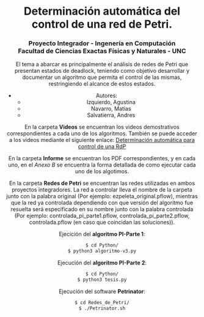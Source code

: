 <center><h1> Determinación automática del control de una red de Petri. </h1> <center>

<center> <h3>
Proyecto Integrador - Ingenería en Computación  <br>
Facultad de Ciencias Exactas Físicas y Naturales - UNC 
</h3>
</center>
   
El tema a abarcar es principalmente el análisis de redes de Petri que presentan estados de deadlock, teniendo como objetivo desarrollar y documentar un algoritmo que permita el control de las mismas, restringiendo el alcance de estos estados. 

- Autores: 
    * Izquierdo, Agustina
    * Navarro, Matias
    * Salvatierra, Andres

En la carpeta **Videos** se encuentran los videos demostrativos correspondientes a cada uno de los algoritmos. También se puede acceder a los videos mediante el siguiente enlace: 
[Determinación automática para control de una RdP](https://www.youtube.com/channel/UCfxSAAWuko0kU51Ncw-RGPA?view_as=subscriber)

En la carpeta **Informe** se encuentran los PDF correspondientes, y en cada uno, en el *Anexo B* se encuentra la forma detallada de como ejecutar cada uno de los algotimos. 

En la carpeta **Redes de Petri** se encuentran las redes utilizadas en ambos proyectos integradores. La red a controlar lleva el nombre de la carpeta junto con la palabra original (Por ejemplo: ezpeleta_original.pflow), mientras que la red ya controlada dependiendo con que versión del algoritmo fue resuelta será especificado en su nombre junto con la palabra controlada (Por ejemplo: controlada_pi_parte1.pflow, controlada_pi_parte2.pflow, controlada.pflow (en caso que coincidan las soluciones)).

Ejecición del **algoritmo PI-Parte 1**:
``` bash
$ cd Python/
$ python3 algoritmo-v3.py
```

Ejecución del **algoritmo PI-Parte 2**:
``` bash
$ cd Python/
$ python3 tesis.py
```
Ejecución del software **Petrinator**:
``` bash
$ cd Redes_de_Petri/
$ ./Petrinator.sh
```
